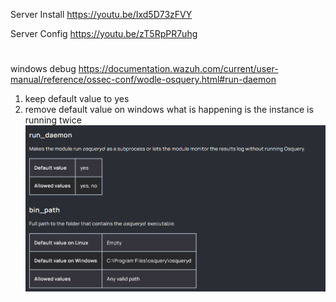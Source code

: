 Server Install
https://youtu.be/Ixd5D73zFVY

Server Config
https://youtu.be/zT5RpPR7uhg
#
windows debug
https://documentation.wazuh.com/current/user-manual/reference/ossec-conf/wodle-osquery.html#run-daemon

1. keep default value to yes 
2. remove default value on windows
what is happening is the instance is running twice
![wazah.PNG](../_resources/wazah.PNG)
#
